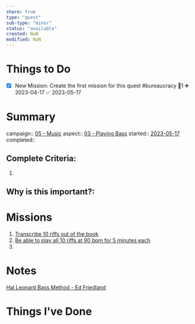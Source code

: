 ```yaml
---
share: true
type: "quest"
sub-type: "minor"
status: "available"
created: NaN 
modified: NaN
---
```

 
 
# Things to Do
- [x] New Mission: Create the first mission for this quest #bureaucracy 🥄1 ➕ 2023-04-17 ✅ 2023-05-17
# Summary
campaign:: [05 - Music](./05%20-%20Music.md)
aspect:: [03 - Playing Bass](./03%20-%20Playing%20Bass.md)
started:: [2023-05-17](./2023-05-17.md) 
completed::
## Complete Criteria:
1. 

## Why is this important?:

# Missions
1. [Transcribe 10 riffs out of the book](./Transcribe%2010%20riffs%20out%20of%20the%20book.md)
2. [Be able to play all 10 riffs at 90 bpm for 5 minutes each](Be%20able%20to%20play%20all%2010%20riffs%20at%2090%20bpm%20for%205%20minutes%20each.md)
3. 

# Notes
[Hal Leonard Bass Method - Ed Friedland](./Hal%20Leonard%20Bass%20Method%20-%20Ed%20Friedland.md)
# Things I've Done